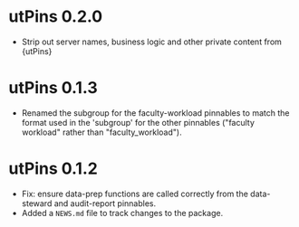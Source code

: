 # utPins 0.2.0

* Strip out server names, business logic and other private content from {utPins}

# utPins 0.1.3

* Renamed the subgroup for the faculty-workload pinnables to match the format used in the
  'subgroup' for the other pinnables ("faculty workload" rather than "faculty_workload").

# utPins 0.1.2

* Fix: ensure data-prep functions are called correctly from the data-steward and audit-report
  pinnables.
* Added a `NEWS.md` file to track changes to the package.
